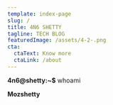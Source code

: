 ```yaml
---
template: index-page
slug: /
title: 4N6 SHETTY
tagline: TECH BLOG
featuredImage: /assets/4-2-.png
cta:
  ctaText: Know more
  ctaLink: /about
---
```

**4n6@shetty:~$** whoami

**Mozshetty**



<!-- Global site tag (gtag.js) - Google Analytics -->

<script async src="https://www.googletagmanager.com/gtag/js?id=G-1829DT4XCM"></script>

<script>
  window.dataLayer = window.dataLayer || [];
  function gtag(){dataLayer.push(arguments);}
  gtag('js', new Date());

  gtag('config', 'G-1829DT4XCM');
</script>